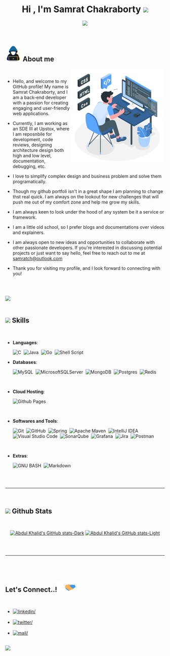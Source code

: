 
<h1 align="center"><b>Hi , I'm Samrat Chakraborty </b><img src="https://media.giphy.com/media/hvRJCLFzcasrR4ia7z/giphy.gif" width="35"></h1>

<p align="center">
  <img src="https://readme-typing-svg.herokuapp.com?font=Time+New+Roman&color=cyan&size=25&center=true&vCenter=true&width=600&height=100&lines=Welcome, I am grateful you visited..&hearts;++;Back-End Developer,;SDE III at Upstox,;Love+to+learn+new+stuffs..<3;LET'S CODE IT OUT! Peace!!">
</p>


<br>

	
## <picture><img src = "./assets/mdImages/about_me.gif" width = 50px></picture> **About me**

<picture>
  <source media="(max-width: 767px)" srcset="">
  <img align="right" alt="" src="./assets/mdImages/programming.svg" width=300px>
</picture>

<br>


- Hello, and welcome to my GitHub profile! My name is Samrat Chakraborty, and I am a back-end developer with a passion for creating engaging and user-friendly web applications.

- Currently, I am working as an SDE III at Upstox, where I am reposnbile for development, code reviews, designing architecture design both high and low level, documentation, debugging, etc.

- I love to simplify complex design and business problem and solve them programatically.

- Though my github portfoli isn't in a great shape I am planning to change thst real quick. I am always on the lookout for new challenges that will push me out of my comfort zone and help me grow my skills.

- I am always keen to look under the hood of any system be it a service or framework.

- I am a little old school, so I prefer blogs and documentations over videos and explainers.

- I am always open to new ideas and opportunities to collaborate with other passionate developers. If you're interested in discussing potential projects or just want to say hello, feel free to reach out to me at <a href="mailto:samratch@outlook.com">samratch@outlook.com</a>

- Thank you for visiting my profile, and I look forward to connecting with you!

<br><br>

<img src="https://user-images.githubusercontent.com/73097560/115834477-dbab4500-a447-11eb-908a-139a6edaec5c.gif"><br><br>

## <img src="https://media2.giphy.com/media/QssGEmpkyEOhBCb7e1/giphy.gif?cid=ecf05e47a0n3gi1bfqntqmob8g9aid1oyj2wr3ds3mg700bl&rid=giphy.gif" width ="25"><b> Skills</b>
<br>

<p align="center">

- **Languages**:

    ![C](https://img.shields.io/badge/C%20-%2314354C.svg?style=for-the-badge&logo=c&logoColor=white)&nbsp;
    ![Java](https://img.shields.io/badge/java-%23ED8B00.svg?style=for-the-badge&logo=openjdk&logoColor=white)&nbsp;
    ![Go](https://img.shields.io/badge/go-%2300ADD8.svg?style=for-the-badge&logo=go&logoColor=white)&nbsp;
    ![Shell Script](https://img.shields.io/badge/shell_script-%23121011.svg?style=for-the-badge&logo=gnu-bash&logoColor=white)&nbsp;

- **Databases**:

    ![MySQL](https://img.shields.io/badge/mysql-%2300f.svg?style=for-the-badge&logo=mysql&logoColor=white)&nbsp;
    ![MicrosoftSQLServer](https://img.shields.io/badge/Microsoft%20SQL%20Server-CC2927?style=for-the-badge&logo=microsoft%20sql%20server&logoColor=white)&nbsp;
    ![MongoDB](https://img.shields.io/badge/MongoDB-%234ea94b.svg?style=for-the-badge&logo=mongodb&logoColor=white)&nbsp;
    ![Postgres](https://img.shields.io/badge/postgres-%23316192.svg?style=for-the-badge&logo=postgresql&logoColor=white)&nbsp;
    ![Redis](https://img.shields.io/badge/redis-%23DD0031.svg?style=for-the-badge&logo=redis&logoColor=white)&nbsp;

<br>

- **Cloud Hosting**:

    ![Github Pages](https://img.shields.io/badge/GitHub%20Pages-%23327FC7.svg?style=for-the-badge&logo=github&logoColor=white)&nbsp;
    
<br>

- **Softwares and Tools**:

    ![Git](https://img.shields.io/badge/git-%23F05033.svg?style=for-the-badge&logo=git&logoColor=white)&nbsp;
    ![GitHub](https://img.shields.io/badge/github-%23121011.svg?style=for-the-badge&logo=github&logoColor=white)&nbsp;
    ![Spring](https://img.shields.io/badge/spring-%236DB33F.svg?style=for-the-badge&logo=spring&logoColor=white)&nbsp;
    ![Apache Maven](https://img.shields.io/badge/Apache%20Maven-C71A36?style=for-the-badge&logo=Apache%20Maven&logoColor=white)&nbsp;
    ![IntelliJ IDEA](https://img.shields.io/badge/IntelliJIDEA-000000.svg?style=for-the-badge&logo=intellij-idea&logoColor=white)&nbsp;
    ![Visual Studio Code](https://img.shields.io/badge/VS%20Code-0078d7.svg?style=for-the-badge&logo=visual-studio-code&logoColor=white)&nbsp;
    ![SonarQube](https://img.shields.io/badge/SonarQube-black?style=for-the-badge&logo=sonarqube&logoColor=4E9BCD)&nbsp;
    ![Grafana](https://img.shields.io/badge/grafana-%23F46800.svg?style=for-the-badge&logo=grafana&logoColor=white)&nbsp;
    ![Jira](https://img.shields.io/badge/jira-%230A0FFF.svg?style=for-the-badge&logo=jira&logoColor=white)&nbsp;
    ![Postman](https://img.shields.io/badge/Postman-FF6C37?style=for-the-badge&logo=postman&logoColor=white)&nbsp;


<br>

- **Extras**:

    ![GNU BASH](https://img.shields.io/badge/GNU%20Bash-000000?style=for-the-badge&logo=GNU%20Bash&logoColor=white)&nbsp;
    ![Markdown](https://img.shields.io/badge/markdown-%23000000.svg?style=for-the-badge&logo=markdown&logoColor=white)&nbsp;  


</p>

<br>
<br>

-----

<br>


## <img src="https://media.giphy.com/media/iY8CRBdQXODJSCERIr/giphy.gif" width="35"><b> Github Stats </b>
<br>

<div align="center">

[![Abdul Khalid's GitHub stats-Dark](https://github-readme-stats.vercel.app/api?username=SamratChakrabortyy&show_icons=true&theme=dark#gh-dark-mode-only)](https://github.com/anuraghazra/github-readme-stats#gh-dark-mode-only)
[![Abdul Khalid's GitHub stats-Light](https://github-readme-stats.vercel.app/api?username=SamratChakrabortyy&show_icons=true&theme=default#gh-light-mode-only)](https://github.com/anuraghazra/github-readme-stats#gh-light-mode-only)

</div>

<br>
<br>

-----

<br>
<br>

## <b> Let's Connect..!</b><img src="./assets/mdImages/handshake.gif" width ="80">
<br>
<div align='left'>

<ul>

<li>
<a href="https://linkedin.com/in/samrat-ch" target="_blank">
<img src="https://img.shields.io/badge/linkedin:  samrat--ch-0077B5.svg?color=405DE6&style=for-the-badge&logo=linkedin&logoColor=white" alt=linkedin/>
</a>
</li>

<br>

<li>
<a href="https://twitter.com/i_am_samratch" target="_blank">
<img src="https://img.shields.io/badge/twitter:  i__am__samratch-%2300acee.svg?color=1DA1F2&style=for-the-badge&logo=twitter&logoColor=white" alt=twitter/>
</a>
</li>

<br>

<li>
<a href="mailto:samratch@outlook.com.com" target="_blank">
<img src="https://img.shields.io/badge/outlook:  samratch-%23EA4335.svg?style=for-the-badge&logo=gmail&logoColor=white" alt=mail/>
</a>
</li>
	
</ul>
</div>

<br>
<img src="https://user-images.githubusercontent.com/73097560/115834477-dbab4500-a447-11eb-908a-139a6edaec5c.gif">
<br>
<br>
<br>
